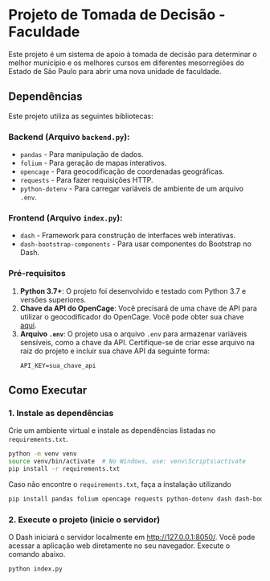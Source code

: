 # Projeto de Tomada de Decisão - Faculdade

Este projeto é um sistema de apoio à tomada de decisão para determinar o melhor município e os melhores cursos em diferentes mesorregiões do Estado de São Paulo para abrir uma nova unidade de faculdade.

## Dependências

Este projeto utiliza as seguintes bibliotecas:

### Backend (Arquivo `backend.py`):

- `pandas` - Para manipulação de dados.
- `folium` - Para geração de mapas interativos.
- `opencage` - Para geocodificação de coordenadas geográficas.
- `requests` - Para fazer requisições HTTP.
- `python-dotenv` - Para carregar variáveis de ambiente de um arquivo `.env`.

### Frontend (Arquivo `index.py`):

- `dash` - Framework para construção de interfaces web interativas.
- `dash-bootstrap-components` - Para usar componentes do Bootstrap no Dash.

### Pré-requisitos

1. **Python 3.7+**: O projeto foi desenvolvido e testado com Python 3.7 e versões superiores.
2. **Chave da API do OpenCage**: Você precisará de uma chave de API para utilizar o geocodificador do OpenCage. Você pode obter sua chave [aqui](https://opencagedata.com/).
3. **Arquivo `.env`**: O projeto usa o arquivo `.env` para armazenar variáveis sensíveis, como a chave da API. Certifique-se de criar esse arquivo na raiz do projeto e incluir sua chave API da seguinte forma:
   ```env
   API_KEY=sua_chave_api
   ```

## Como Executar

### 1. Instale as dependências

Crie um ambiente virtual e instale as dependências listadas no `requirements.txt`.

```bash
python -m venv venv
source venv/bin/activate  # No Windows, use: venv\Scripts\activate
pip install -r requirements.txt
```

Caso não encontre o `requirements.txt`, faça a instalação utilizando

```bash
pip install pandas folium opencage requests python-dotenv dash dash-bootstrap-components
```

### 2. Execute o projeto (inicie o servidor)

O Dash iniciará o servidor localmente em http://127.0.0.1:8050/. Você pode acessar a aplicação web diretamente no seu navegador. Execute o comando abaixo.

```bash
python index.py
```
